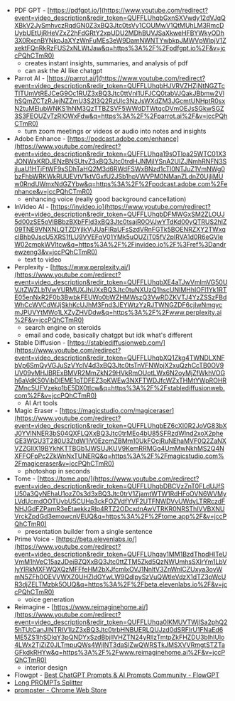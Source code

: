 - PDF GPT - [https://pdfgpt.io/](https://www.youtube.com/redirect?event=video_description&redir_token=QUFFLUhqbGxnSXVwdy12dVJqQXBkV2JySmhvczRqdGN0Z3xBQ3Jtc0tsVy1COUMwV1QtMUhLM3RmcDUybUEtUjRHeVZxZ2hFdGRtY2xpUDU2MDhBUVJSaXkweHFBYWkyODh3X0RxcnBYNkpJaXYzWnFuMEs3eW9DamNWNTYwbkpJMWVpWlpjV1ZxektFQnRkRzFUS2xNLWtJaw&q=https%3A%2F%2Fpdfgpt.io%2F&v=jccPQhCTmR0) 
    - creates instant insights, summaries, and analysis of pdf
    - can ask the AI like chatgpt
- Parrot AI - [https://parrot.ai/](https://www.youtube.com/redirect?event=video_description&redir_token=QUFFLUhqbHJVRVZHZjNtNGZTcTlTUmVtREJCeG9Oc1RUZ3xBQ3Jtc0ttVnl1UFJCQ0tabVJQakJBbmw2VlhSQmZCTzRJejNZZmU3S2I3Q2RzUlc3NzJsWXdZM3JGcmtUNHptR0sxN2tuMElubWNKS1hNM3QzTTBZSVF5WWdDTWtqcDVmOEJsSGkwSGZ3S3FEOUZvTzRIOWxFdw&q=https%3A%2F%2Fparrot.ai%2F&v=jccPQhCTmR0) 
    - turn zoom meetings or videos or audio into notes and insights
- Adobe Enhance - [https://podcast.adobe.com/enhance](https://www.youtube.com/redirect?event=video_description&redir_token=QUFFLUhqa19sOTloa25WTC01X3JONWxKRDJENzBNSUtvZ3xBQ3Jtc0trdHJNMjlYSnA2UlZJNmhRNFN3SjluaU1HTjFtWF9sSDhTaHQ2M3d6RWdFSWxBNzd1cTl0NTJuZ1VmNWg0bzFhbWRKWkRUUEVtV1ktVGxfU2JSb1hpVWVPM0NManZLdnZ0UjljMUw0RndUWmxNdGZYbw&q=https%3A%2F%2Fpodcast.adobe.com%2Fenhance&v=jccPQhCTmR0)  
    - enhancing voice (really good background cancellation)
- InVideo AI - [https://invideo.io](https://www.youtube.com/redirect?event=video_description&redir_token=QUFFLUhqbDFMWGxSM2ZLOUJ5d00zSE5oVlBBbzBXbFFld3xBQ3Jtc0tsajR0OVJwYTdKd00yQTRUS2hIZ09TNE9VNXNLQTZDYjlkVjJUaFlRaUFsSzdVRnFGTk5BOENRZXY2TWxqclBhb0JscU5XRS1fLU9VVEFqV01YMk5uOUZiT05fV2pIRVA1d0R6eGVleW02cmpkWVltcw&q=https%3A%2F%2Finvideo.io%2F%3Fref%3Dandrewzeng3&v=jccPQhCTmR0) 
    - text to video
- Perplexity - [https://www.perplexity.ai/](https://www.youtube.com/redirect?event=video_description&redir_token=QUFFLUhqbXE4aTJwVmlmVG50UVJtZWZLb1VwYURMUXJhUXxBQ3Jtc0tuNXUzQ1hscUNIMHhIOFl1Yk1RTE05enNxR2F0b3BwbkFEUWo0bWZHMWszQ3VwRDZKVTJ4YzZSSzFBdWhCcWVCdWJjSkhKcUJhM3Fnd3JEYWtzYzRJTWNGZDF6cjIwNmgycmJPUVYtMWo1LXZyZHVDdw&q=https%3A%2F%2Fwww.perplexity.ai%2F&v=jccPQhCTmR0) 
    - search engine on steroids
    - email and code, basically chatgpt but idk what's different
- Stable Diffusion - [https://stablediffusionweb.com/](https://www.youtube.com/redirect?event=video_description&redir_token=QUFFLUhqbXQ1Zkg4TWNDLXNFbVp6SmQyVGJuSzVYclV4d3xBQ3Jtc0tsTnVFNWpjX2xuQzhCcTB0OV9UV09vMHJBRExBMVR2MmZkN29HVkRmOUotLWx6N2oyMjZfWkhVOGh6aVdKS0VibDlEME1pTDFEZ3pKWEw3NXFTWDJfcWZxTHMtYWpROHRZMnc5UFVzeko1bE5DX0tIcw&q=https%3A%2F%2Fstablediffusionweb.com%2F&v=jccPQhCTmR0) 
    - AI Art tools
- Magic Eraser - [https://magicstudio.com/magiceraser](https://www.youtube.com/redirect?event=video_description&redir_token=QUFFLUhqbEZ6cXI0R2JoVG83bXJ0YVlNNER3bS04QXFLQXxBQ3Jtc0trMEo4bU85SFRzdWlnd2xoX2pheGE3WGU3T280U3ZtdW1iV0EzcmZBMm10UkFOcjRuNEhaMVF0Q2ZaNXVZZGllX19BYkhKTTBGb1JWSUJKUV9KemRRMGg4UmMwNkhMS2Q4NXFFOFpPc2ZkWnNxTUNERQ&q=https%3A%2F%2Fmagicstudio.com%2Fmagiceraser&v=jccPQhCTmR0) 
    - photoshop in seconds
- Tome - [https://tome.app/](https://www.youtube.com/redirect?event=video_description&redir_token=QUFFLUhqbDBCVzZnT0FLdUJfSU50a3QyNEhaU1ozZ0s3d3xBQ3Jtc0trV1ZjamtWTW1RdHFoOVN6WVMyLVdUcmdOOTUybU5CUHp3ckFOZVdfYVF2UTFNWDVvUWdyLTRRczdFNHJGdFZPamR3eEtaekkzRlp4RTZ2ODcxdnAwVTRKR0NRSThlVVBXNUVrckZpdGd3emowcnVEUQ&q=https%3A%2F%2Ftome.app%2F&v=jccPQhCTmR0) 
    - presentation builder from a single sentence
- Prime Voice - [https://beta.elevenlabs.io/](https://www.youtube.com/redirect?event=video_description&redir_token=QUFFLUhqay1MM1BzdThpdHlTeUVmM1hVeC15azJDejBZQXxBQ3Jtc0ttZTM5Zkd5QzNWUmhsSXlrYm1LbVIyYlRkMXFWQXQzMFFfeHM2bXJfcmIxOVJ1NnltV3ZnWnlCZUxya3oyWmN5ZFh0OEVVWXZ0UHZldGYwLW9QdlpySzVuQWtIeVdzX1dTZ3pWcUR3djZELTMzbk5OUQ&q=https%3A%2F%2Fbeta.elevenlabs.io%2F&v=jccPQhCTmR0)  
    - voice generation
- Reimagine - [https://www.reimaginehome.ai/](https://www.youtube.com/redirect?event=video_description&redir_token=QUFFLUhqa0lKMUVTWjlSa2phQ25hTUtCanJINTRIV1IzZ3xBQ3Jtc0trbHNBUERLQUJzd0dSRFlrU1FNaEd6ME5ZS1lhSDlqY3pQNDYxSzdBbjlIVHZTN24yRllzTmtpZkFHZDU3blhIUlo4LWx2TjZiZ0JLTmpuQWs4WjlNT3daSlZwQWRSTkJMSXVVRmgtSTZTaGFkdkRHYw&q=https%3A%2F%2Fwww.reimaginehome.ai%2F&v=jccPQhCTmR0)  
    - interior design
- Flowgpt - [Best ChatGPT Prompts & AI Prompts Community - FlowGPT](https://flowgpt.com/) 
- [Long PROMPTs Splitter](https://chatgpt-prompt-splitter.jjdiaz.dev/) 
- [prompster - Chrome Web Store](https://chrome.google.com/webstore/detail/prompster/fbagfekcjdidpmmookklbaeddgkjddml) 
